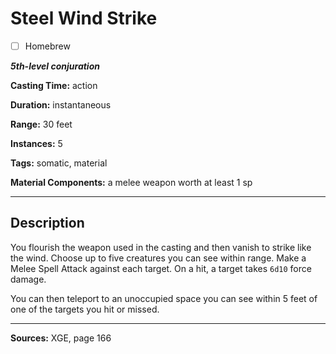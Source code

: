 # Steel Wind Strike

- [ ] Homebrew

***5th-level conjuration***

**Casting Time:** action

**Duration:** instantaneous

**Range:** 30 feet

**Instances:** 5

**Tags:** somatic, material

**Material Components:** a melee weapon worth at least 1 sp

---

## Description
You flourish the weapon used in the casting and then vanish to strike like the wind.
Choose up to five creatures you can see within range.
Make a Melee Spell Attack against each target.
On a hit, a target takes `6d10` force damage.

You can then teleport to an unoccupied space you can see within 5 feet of one of the targets you hit or missed.

---

**Sources:** XGE, page 166
